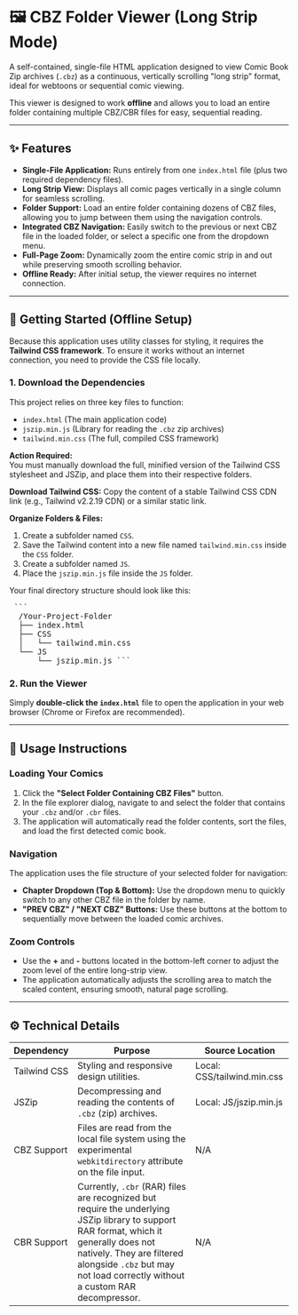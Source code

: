 # 🖼️ CBZ Folder Viewer (Long Strip Mode)

A self-contained, single-file HTML application designed to view Comic Book Zip archives (`.cbz`) as a continuous, vertically scrolling "long strip" format, ideal for webtoons or sequential comic viewing.

This viewer is designed to work **offline** and allows you to load an entire folder containing multiple CBZ/CBR files for easy, sequential reading.

---

## ✨ Features

- **Single-File Application:** Runs entirely from one `index.html` file (plus two required dependency files).  
- **Long Strip View:** Displays all comic pages vertically in a single column for seamless scrolling.  
- **Folder Support:** Load an entire folder containing dozens of CBZ files, allowing you to jump between them using the navigation controls.  
- **Integrated CBZ Navigation:** Easily switch to the previous or next CBZ file in the loaded folder, or select a specific one from the dropdown menu.  
- **Full-Page Zoom:** Dynamically zoom the entire comic strip in and out while preserving smooth scrolling behavior.  
- **Offline Ready:** After initial setup, the viewer requires no internet connection.  

---

## 🚀 Getting Started (Offline Setup)

Because this application uses utility classes for styling, it requires the **Tailwind CSS framework**. To ensure it works without an internet connection, you need to provide the CSS file locally.

### 1. Download the Dependencies

This project relies on three key files to function:

- `index.html` (The main application code)  
- `jszip.min.js` (Library for reading the `.cbz` zip archives)  
- `tailwind.min.css` (The full, compiled CSS framework)  

**Action Required:**  
You must manually download the full, minified version of the Tailwind CSS stylesheet and JSZip, and place them into their respective folders.

**Download Tailwind CSS:** Copy the content of a stable Tailwind CSS CDN link (e.g., Tailwind v2.2.19 CDN) or a similar static link.

**Organize Folders & Files:**

1. Create a subfolder named `CSS`.  
2. Save the Tailwind content into a new file named `tailwind.min.css` inside the `CSS` folder.  
3. Create a subfolder named `JS`.  
4. Place the `jszip.min.js` file inside the `JS` folder.  

Your final directory structure should look like this:

<pre> ``` 
  /Your-Project-Folder 
  ├── index.html 
  ├── CSS 
  │   └── tailwind.min.css
  └── JS 
      └── jszip.min.js ``` </pre>


### 2. Run the Viewer

Simply **double-click the `index.html`** file to open the application in your web browser (Chrome or Firefox are recommended).

---

## 📖 Usage Instructions

### Loading Your Comics

1. Click the **"Select Folder Containing CBZ Files"** button.  
2. In the file explorer dialog, navigate to and select the folder that contains your `.cbz` and/or `.cbr` files.  
3. The application will automatically read the folder contents, sort the files, and load the first detected comic book.  

### Navigation

The application uses the file structure of your selected folder for navigation:

- **Chapter Dropdown (Top & Bottom):** Use the dropdown menu to quickly switch to any other CBZ file in the folder by name.  
- **"PREV CBZ" / "NEXT CBZ" Buttons:** Use these buttons at the bottom to sequentially move between the loaded comic archives.  

### Zoom Controls

- Use the **+** and **-** buttons located in the bottom-left corner to adjust the zoom level of the entire long-strip view.  
- The application automatically adjusts the scrolling area to match the scaled content, ensuring smooth, natural page scrolling.

---

## ⚙️ Technical Details

| Dependency   | Purpose                                                                                          | Source Location         |
|-------------|--------------------------------------------------------------------------------------------------|------------------------|
| Tailwind CSS | Styling and responsive design utilities.                                                        | Local: CSS/tailwind.min.css |
| JSZip       | Decompressing and reading the contents of `.cbz` (zip) archives.                                | Local: JS/jszip.min.js |
| CBZ Support | Files are read from the local file system using the experimental `webkitdirectory` attribute on the file input. | N/A                    |
| CBR Support | Currently, `.cbr` (RAR) files are recognized but require the underlying JSZip library to support RAR format, which it generally does not natively. They are filtered alongside `.cbz` but may not load correctly without a custom RAR decompressor. | N/A                    |
